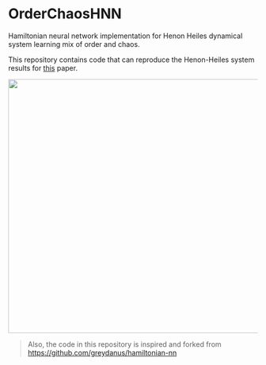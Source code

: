 # OrderChaosHNN
Hamiltonian neural network implementation for Henon Heiles dynamical system learning mix of order and chaos.

This repository contains code that can reproduce the Henon-Heiles system results for [this](https://journals.aps.org/pre/abstract/10.1103/PhysRevE.101.062207) paper.


<img src="https://github.com/anshu957/OrderChaosHNN/blob/master/NNSchematic2.png" width="512">



> Also, the code in this repository is inspired and forked from https://github.com/greydanus/hamiltonian-nn


